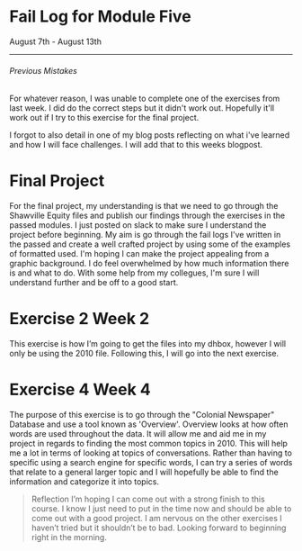 # Fail Log for Module Five
August 7th - August 13th 

--------------
###### Previous Mistakes
For whatever reason, I was unable to complete one of the exercises from last week. I did do the correct steps but it didn't work out. Hopefully it'll work out if I try to this exercise for the final project. 

I forgot to also detail in one of my blog posts reflecting on what i've learned and how I will face challenges. I will add that to this weeks blogpost. 

# Final Project
For the final project, my understanding is that we need to go through the Shawville Equity files and publish our findings through the exercises in the passed modules. I just posted on slack to make sure I understand the project before beginning. My aim is go through the fail logs I've written in the passed and create a well crafted project by using some of the examples of formatted used. I'm hoping I can make the project appealing from a graphic background. I do feel overwhelmed by how much information there is and what to do. With some help from my collegues, I'm sure I will understand further and be off to a good start. 

# Exercise 2 Week 2

This exercise is how I’m going to get the files into my dhbox, however I will only be using the 2010 file. Following this, I will go into the next exercise.
 

# Exercise 4 Week 4 
The purpose of this exercise is to go through the "Colonial Newspaper" Database and use a tool known as 'Overview'. Overview looks at how often words are used throughout the data. It will allow me and aid me in my project in regards to finding the most common topics in 2010. This will help me a lot in terms of looking at topics of conversations. Rather than having to specific using a search engine for specific words, I can try a series of words that relate to a general larger topic and I will hopefully be able to find the information and categorize it into topics. 

>Reflection
I’m hoping I can come out with a strong finish to this course. I know I just need to put in the time now and should be able to come out with a good project. I am nervous on the other exercises I haven’t tried but it shouldn’t be to bad. Looking forward to beginning right in the morning.  